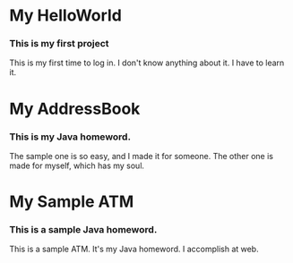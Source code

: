 # My HelloWorld

<h3>This is my first project</h3>
<p>This is my first time to log in. I don't know anything about it.
I have to learn it.</p>


# My AddressBook
<h3>This is my Java homeword.</h3>
<p>The sample one is so easy, and I made it for someone. The other one is made for myself, which has my soul. </p>

# My Sample ATM
<h3>This is a sample Java homeword.</h3>
<p>This is a sample ATM. It's my Java homeword. I accomplish at web.</p>
